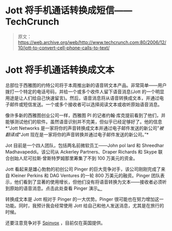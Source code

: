 # Jott 将手机通话转换成短信——TechCrunch

> 原文：<https://web.archive.org/web/http://www.techcrunch.com:80/2006/12/10/jott-to-convert-cell-phone-calls-to-text/>

# Jott 将手机通话转换成文本

总部位于西雅图的约特公司将于本周推出新的语音转文本产品。非常简单——用户拨打一个特定的电话号码，并给一个或多个收件人留下语音消息(Jott 的一个明显用途是让人们给自己快速留言)。然后，语音消息将从语音转换成文本，并通过电子邮件或短信发送。一个或多个接收者可以选择阅读文本或收听原始语音消息。

像许多新的西雅图创业公司一样，西雅图 PI 的记者约翰·库克提前看到了他们，并能够测试他们的软件。虽然语音识别并不完美，但似乎已经足够好了。他的信息*“Jott Networks 是一家将你的声音转换成文本并通过电子邮件发送的新公司”*被翻译成*“Jott 现在是一家将你的声音转换并通过电子邮件发送的新公司。”*

Jot 目前是一个四人团队，包括两名前微软员工——John pol lard 和 Shreedhar Madhavapeddi。该公司从 Ackerley Partners、Draper Richards 和 Skype 联合创始人尼可拉斯·曾斯特罗姆那里筹集了不到 100 万美元的资金。

Jott 看起来是雄心勃勃的初创公司 Pinger 的巨大竞争对手，该公司刚刚完成了来自 Kleiner Perkins 和 DAG Ventures 的一轮 800 万美元的融资。Pinger 团队表示，他们看到了显著的使用增长，但他们没有将语音转换为文本——接收者必须听到原始的语音消息。点击此处查看 Pinger 演示[。](https://web.archive.org/web/20220818233707/http://www.youtube.com/watch?v=Rm5V6oX2VBI&eurl=)

转换成文本是 Jott 相对于 Pinger 的一大优势。Pinger 很可能也在努力增加这一功能。同时，我预计我会经常使用 Jott 给自己和他人发送消息，尤其是在旅行的时候。

还要注意竞争对手 [Spinvox](https://web.archive.org/web/20220818233707/http://www.beta.techcrunch.com/2006/05/25/spinvox-converts-voicemails-to-text/) ，目前仅在英国提供。